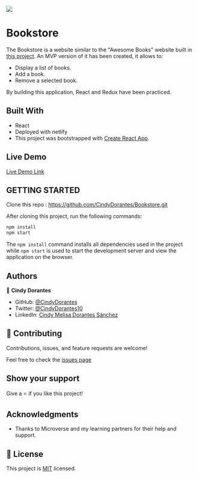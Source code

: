 ![](https://img.shields.io/badge/Microverse-blueviolet)

# Bookstore
The Bookstore is a website similar to the "Awesome Books" website built in [this project](https://github.com/CindyDorantes/Awesome-books). An MVP version of it has been created, it allows  to:
- Display a list of books.
- Add a book.
- Remove a selected book.

By building this application, React and Redux have been practiced.

## Built With

- React
- Deployed with netlify
- This project was bootstrapped with [Create React App](https://github.com/facebook/create-react-app).

## Live Demo

[Live Demo Link](https://book-store-1088.netlify.app)

## GETTING STARTED

Clone this repo : https://github.com/CindyDorantes/Bookstore.git

After cloning this project, run the following commands:

```markdown
npm install
npm start
```

The `npm install` command installs all dependencies used in the project while `npm start` is used to start the development server and view the application on the browser.

## Authors

 👤 **Cindy Dorantes**

- GitHub: [@CindyDorantes](https://github.com/CindyDorantes)
- Twitter: [@CindyDorantes10](https://twitter.com/CindyDorantes10)
- LinkedIn: [Cindy Melisa Dorantes Sánchez](https://www.linkedin.com/in/cindydorantessanchez/)

## 🤝 Contributing

Contributions, issues, and feature requests are welcome!

Feel free to check the [issues page](https://github.com/CindyDorantes/Bookstore/issues)

## Show your support

Give a ⭐️ if you like this project!

## Acknowledgments

- Thanks to Microverse and my learning partners for their help and support.

## 📝 License

This project is [MIT](./MIT.md) licensed.
